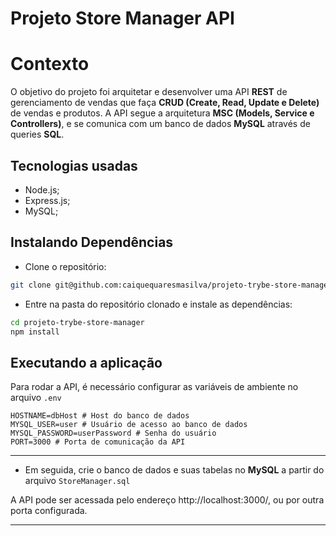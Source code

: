# Projeto Store Manager API

# Contexto

O objetivo do projeto foi arquitetar e desenvolver uma API **REST** de gerenciamento de vendas que faça **CRUD (Create, Read, Update e Delete)** de vendas e produtos. A API segue a arquitetura **MSC (Models, Service e Controllers)**, e se comunica com um banco de dados  **MySQL** através de queries **SQL**.

## Tecnologias usadas
* Node.js;
* Express.js;
* MySQL;

## Instalando Dependências

* Clone o repositório:
```bash
git clone git@github.com:caiquequaresmasilva/projeto-trybe-store-manager.git
``` 

* Entre na pasta do repositório clonado e instale as dependências:

```bash
cd projeto-trybe-store-manager
npm install
``` 


## Executando a aplicação

Para rodar a API, é necessário configurar as variáveis de ambiente no arquivo `.env`

```
HOSTNAME=dbHost # Host do banco de dados
MYSQL_USER=user # Usuário de acesso ao banco de dados
MYSQL_PASSWORD=userPassword # Senha do usuário
PORT=3000 # Porta de comunicação da API
``` 
---

* Em seguida, crie o banco de dados e suas tabelas no **MySQL** a partir do arquivo `StoreManager.sql`

A API pode ser acessada pelo endereço http://localhost:3000/, ou por outra porta configurada.

---